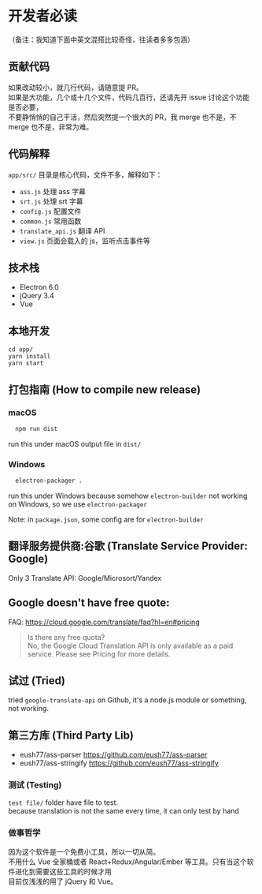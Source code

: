 # 开发者必读
（备注：我知道下面中英文混搭比较奇怪，往读者多多包涵）   

## 贡献代码
如果改动较小，就几行代码，请随意提 PR。   
如果是大功能，几个或十几个文件，代码几百行，还请先开 issue 讨论这个功能是否必要，   
不要静悄悄的自己干活，然后突然提一个很大的 PR，我 merge 也不是，不 merge 也不是，非常为难。   

## 代码解释
`app/src/` 目录是核心代码，文件不多，解释如下：   

  * `ass.js` 处理 ass 字幕
  * `srt.js` 处理 srt 字幕
  * `config.js`  配置文件
  * `common.js`  常用函数
  * `translate_api.js` 翻译 API
  * `view.js` 页面会载入的 js，监听点击事件等


## 技术栈
* Electron 6.0
* jQuery 3.4
* Vue


## 本地开发
```
cd app/
yarn install
yarn start
```

## 打包指南 (How to compile new release)
### macOS      
```bash
  npm run dist
```
run this under macOS
output file in `dist/`        

### Windows
```bash
  electron-packager .
```
run this under Windows
because somehow `electron-builder` not working on Windows, so we use `electron-packager`

Note: in `package.json`, some config are for `electron-builder`


## 翻译服务提供商:谷歌 (Translate Service Provider: Google)
Only 3 Translate API: Google/Microsort/Yandex  

## Google doesn't have free quote:
FAQ: https://cloud.google.com/translate/faq?hl=en#pricing
> Is there any free quota?         
> No, the Google Cloud Translation API is only available as a paid service. Please see Pricing for more details.

## 试过 (Tried)
tried `google-translate-api` on Github, it's a node.js module or something, not working.      

## 第三方库 (Third Party Lib)
* eush77/ass-parser    https://github.com/eush77/ass-parser
* eush77/ass-stringify https://github.com/eush77/ass-stringify

### 测试 (Testing)
`test file/` folder have file to test.         
because translation is not the same every time, it can only test by hand         

### 做事哲学
因为这个软件是一个免费小工具，所以一切从简。    
不用什么 Vue 全家桶或者 React+Redux/Angular/Ember 等工具。只有当这个软件进化到需要这些工具的时候才用   
目前仅浅浅的用了 jQuery 和 Vue。    